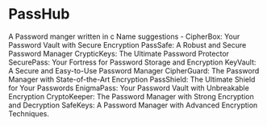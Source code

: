 # PassHub
A Password manger written in c 
Name suggestions -
CipherBox: Your Password Vault with Secure Encryption
PassSafe: A Robust and Secure Password Manager
CrypticKeys: The Ultimate Password Protector
SecurePass: Your Fortress for Password Storage and Encryption
KeyVault: A Secure and Easy-to-Use Password Manager
CipherGuard: The Password Manager with State-of-the-Art Encryption
PassShield: The Ultimate Shield for Your Passwords
EnigmaPass: Your Password Vault with Unbreakable Encryption
CryptoKeeper: The Password Manager with Strong Encryption and Decryption
SafeKeys: A Password Manager with Advanced Encryption Techniques.
